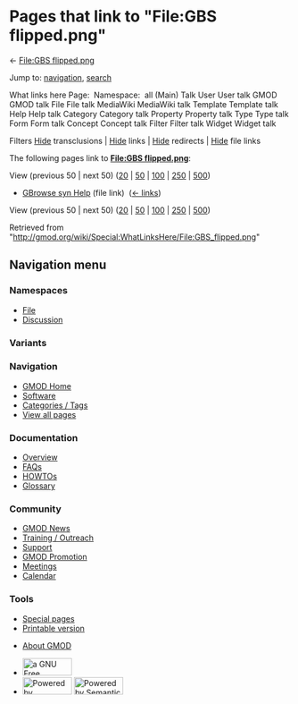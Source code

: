 <div id="mw-page-base" class="noprint">

</div>

<div id="mw-head-base" class="noprint">

</div>

<div id="content" class="mw-body" role="main">

<span id="top"></span>

<div id="mw-js-message" style="display:none;">

</div>



# <span dir="auto">Pages that link to "File:GBS flipped.png"</span>

<div id="bodyContent">

<div id="contentSub">

← [File:GBS
flipped.png](/wiki/File:GBS_flipped.png "File:GBS flipped.png")

</div>

<div id="jump-to-nav" class="mw-jump">

Jump to: [navigation](#mw-navigation), [search](#p-search)

</div>

<div id="mw-content-text">

What links here Page:  Namespace:  all (Main) Talk User User talk GMOD
GMOD talk File File talk MediaWiki MediaWiki talk Template Template talk
Help Help talk Category Category talk Property Property talk Type Type
talk Form Form talk Concept Concept talk Filter Filter talk Widget
Widget talk

Filters
[Hide](/mediawiki/index.php?title=Special:WhatLinksHere/File:GBS_flipped.png&hidetrans=1 "Special:WhatLinksHere/File:GBS flipped.png")
transclusions \|
[Hide](/mediawiki/index.php?title=Special:WhatLinksHere/File:GBS_flipped.png&hidelinks=1 "Special:WhatLinksHere/File:GBS flipped.png")
links \|
[Hide](/mediawiki/index.php?title=Special:WhatLinksHere/File:GBS_flipped.png&hideredirs=1 "Special:WhatLinksHere/File:GBS flipped.png")
redirects \|
[Hide](/mediawiki/index.php?title=Special:WhatLinksHere/File:GBS_flipped.png&hideimages=1 "Special:WhatLinksHere/File:GBS flipped.png")
file links

The following pages link to **[File:GBS
flipped.png](/wiki/File:GBS_flipped.png "File:GBS flipped.png")**:

View (previous 50 \| next 50)
([20](/mediawiki/index.php?title=Special:WhatLinksHere/File:GBS_flipped.png&limit=20 "Special:WhatLinksHere/File:GBS flipped.png")
\|
[50](/mediawiki/index.php?title=Special:WhatLinksHere/File:GBS_flipped.png&limit=50 "Special:WhatLinksHere/File:GBS flipped.png")
\|
[100](/mediawiki/index.php?title=Special:WhatLinksHere/File:GBS_flipped.png&limit=100 "Special:WhatLinksHere/File:GBS flipped.png")
\|
[250](/mediawiki/index.php?title=Special:WhatLinksHere/File:GBS_flipped.png&limit=250 "Special:WhatLinksHere/File:GBS flipped.png")
\|
[500](/mediawiki/index.php?title=Special:WhatLinksHere/File:GBS_flipped.png&limit=500 "Special:WhatLinksHere/File:GBS flipped.png"))

- [GBrowse syn Help](/wiki/GBrowse_syn_Help "GBrowse syn Help") (file
  link) ‎ <span class="mw-whatlinkshere-tools">([←
  links](/mediawiki/index.php?title=Special:WhatLinksHere&target=GBrowse+syn+Help "Special:WhatLinksHere"))</span>

View (previous 50 \| next 50)
([20](/mediawiki/index.php?title=Special:WhatLinksHere/File:GBS_flipped.png&limit=20 "Special:WhatLinksHere/File:GBS flipped.png")
\|
[50](/mediawiki/index.php?title=Special:WhatLinksHere/File:GBS_flipped.png&limit=50 "Special:WhatLinksHere/File:GBS flipped.png")
\|
[100](/mediawiki/index.php?title=Special:WhatLinksHere/File:GBS_flipped.png&limit=100 "Special:WhatLinksHere/File:GBS flipped.png")
\|
[250](/mediawiki/index.php?title=Special:WhatLinksHere/File:GBS_flipped.png&limit=250 "Special:WhatLinksHere/File:GBS flipped.png")
\|
[500](/mediawiki/index.php?title=Special:WhatLinksHere/File:GBS_flipped.png&limit=500 "Special:WhatLinksHere/File:GBS flipped.png"))

</div>

<div class="printfooter">

Retrieved from
"<http://gmod.org/wiki/Special:WhatLinksHere/File:GBS_flipped.png>"

</div>

<div id="catlinks" class="catlinks catlinks-allhidden">

</div>

<div class="visualClear">

</div>

</div>

</div>

<div id="mw-navigation">

## Navigation menu

<div id="mw-head">



<div id="left-navigation">

<div id="p-namespaces" class="vectorTabs" role="navigation"
aria-labelledby="p-namespaces-label">

### Namespaces

- <span id="ca-nstab-image"><a href="/wiki/File:GBS_flipped.png" accesskey="c"
  title="View the file page [c]">File</a></span>
- <span id="ca-talk"><a
  href="/mediawiki/index.php?title=File_talk:GBS_flipped.png&amp;action=edit&amp;redlink=1"
  accesskey="t"
  title="Discussion about the content page [t]">Discussion</a></span>

</div>

<div id="p-variants" class="vectorMenu emptyPortlet" role="navigation"
aria-labelledby="p-variants-label">

### 

### Variants[](#)

<div class="menu">

</div>

</div>

</div>

<div id="right-navigation">





</div>



</div>

</div>

</div>

<div id="mw-panel">

<div id="p-logo" role="banner">

<a href="/wiki/Main_Page"
style="background-image: url(http://gmod.org/images/GMOD-cogs.png);"
title="Visit the main page"></a>

</div>

<div id="p-Navigation" class="portal" role="navigation"
aria-labelledby="p-Navigation-label">

### Navigation

<div class="body">

- <span id="n-GMOD-Home">[GMOD Home](/wiki/Main_Page)</span>
- <span id="n-Software">[Software](/wiki/GMOD_Components)</span>
- <span id="n-Categories-.2F-Tags">[Categories /
  Tags](/wiki/Categories)</span>
- <span id="n-View-all-pages">[View all
  pages](/wiki/Special:AllPages)</span>

</div>

</div>

<div id="p-Documentation" class="portal" role="navigation"
aria-labelledby="p-Documentation-label">

### Documentation

<div class="body">

- <span id="n-Overview">[Overview](/wiki/Overview)</span>
- <span id="n-FAQs">[FAQs](/wiki/Category:FAQ)</span>
- <span id="n-HOWTOs">[HOWTOs](/wiki/Category:HOWTO)</span>
- <span id="n-Glossary">[Glossary](/wiki/Glossary)</span>

</div>

</div>

<div id="p-Community" class="portal" role="navigation"
aria-labelledby="p-Community-label">

### Community

<div class="body">

- <span id="n-GMOD-News">[GMOD News](/wiki/GMOD_News)</span>
- <span id="n-Training-.2F-Outreach">[Training /
  Outreach](/wiki/Training_and_Outreach)</span>
- <span id="n-Support">[Support](/wiki/Support)</span>
- <span id="n-GMOD-Promotion">[GMOD
  Promotion](/wiki/GMOD_Promotion)</span>
- <span id="n-Meetings">[Meetings](/wiki/Meetings)</span>
- <span id="n-Calendar">[Calendar](/wiki/Calendar)</span>

</div>

</div>

<div id="p-tb" class="portal" role="navigation"
aria-labelledby="p-tb-label">

### Tools

<div class="body">

- <span id="t-specialpages"><a href="/wiki/Special:SpecialPages" accesskey="q"
  title="A list of all special pages [q]">Special pages</a></span>
- <span id="t-print"><a
  href="/mediawiki/index.php?title=Special:WhatLinksHere/File:GBS_flipped.png&amp;printable=yes"
  rel="alternate" accesskey="p"
  title="Printable version of this page [p]">Printable version</a></span>

</div>

</div>

</div>

</div>

<div id="footer" role="contentinfo">

- <span id="footer-places-about">[About
  GMOD](/wiki/GMOD:About "GMOD:About")</span>

<!-- -->

- <span id="footer-copyrightico">[<img src="http://www.gnu.org/graphics/gfdl-logo-small.png" width="88"
  height="31" alt="a GNU Free Documentation License" />](http://www.gnu.org/licenses/fdl-1.3.html)</span>
- <span id="footer-poweredbyico">[<img src="/mediawiki/skins/common/images/poweredby_mediawiki_88x31.png"
  width="88" height="31" alt="Powered by MediaWiki" />](//www.mediawiki.org/)
  [<img
  src="/mediawiki/extensions/SemanticMediaWiki/includes/../resources/images/smw_button.png"
  width="88" height="31" alt="Powered by Semantic MediaWiki" />](https://www.semantic-mediawiki.org/wiki/Semantic_MediaWiki)</span>

<div style="clear:both">

</div>

</div>
